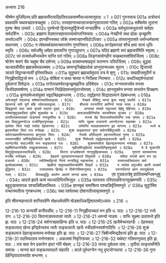 अध्यायः 216

भीष्मेण युधिष्ठिरम् प्रति ब्रह्मचर्योपायादिप्रतिपादकवार्ष्णेयाध्यात्मानुवादः ॥ 1 ॥
001	गुरुरुवाच 
001a	अत्रोपायं प्रवक्ष्यामि यथावच्छास्त्रचक्षुषा ।
001c	तत्त्वज्ञानाच्चरन्राजन्प्राप्नुयात्परमां गतिम् ॥
002a	सर्वेषामेव भूतानां पुरुषः श्रेष्ठ उच्यते ।
002c	पुरुषेभ्यो द्विजानाहुर्द्विजेभ्यो मन्त्रदर्शिनः ॥
003a	सर्वभूतात्मभूतास्ते सर्वज्ञाः सर्वदर्शिनः ।
003c	ब्राह्मणा वेदशास्त्रज्ञास्तत्त्वार्थगतनिश्चयाः ॥
004a	नेत्रहीनो यथा ह्येकः कृच्छ्राणि लभतेऽध्वनि ।
004c	ज्ञानहीनस्तथा लोके तस्माज्ज्ञानविदोऽधिकाः ॥
005a	तांस्तानुपासते धर्मान्धर्मकामा यथागमम् ।
005c	न त्वेषामर्थसामान्यमन्तरेण गुणानिमान् ॥
006a	वाग्देहमनसां शौचं क्षमा सत्यं धृतिः स्मृतिः ।
006c	सर्वधर्मेषु धर्मज्ञा ज्ञापयन्ति गुणाञ्छुभान् ॥
007a	यदिदं ब्रह्मणो रूपं ब्रह्मचर्यमिति स्मृतम् ।
007c	परं तत्सर्वधर्मेभ्यस्तेन यान्ति परां गतिम् ॥
008a	लिङ्गसंयोगहीनं यच्छब्दस्पर्शविवर्जितम् ।
008c	श्रोत्रेण श्रवणं चैव चक्षुषा चैव दर्शनम् ॥
009a	वाक्सम्भाषाप्रवृत्तं यत्तन्मनः परिवर्जितम् ।
009c	बुद्ध्या चाध्यवसीयीत ब्रह्मचर्यमकल्मषम् ॥
010a	सम्यग्वृत्तिर्ब्रह्मलोकं प्राप्नुयान्मध्यमः सुरान् ।
010c	द्विजाग्र्यो जायते विद्वान्कन्यसीं वृत्तिमास्थितः ॥
011a	सुदुष्करं ब्रह्मचर्यमुपायं तत्र मे शृणु ।
011c	सम्प्रदीप्तमुदीर्णं च निगृह्णीयाद्द्विजो मनः ॥
012a	योषितां न कथा श्राव्या न निरीक्ष्या निरम्बराः ।
012c	कथञ्चिद्दर्शनादासां दुर्बलानां विशेद्रजः ॥
013a	रागोत्पन्नश्चेरत्कृच्छ्रमह्नस्त्रिः प्रविशेदपः ।
013c	मग्नस्त्वप्स्वेव मनसा त्रिर्जपेदघमर्षणम् ॥
014a	पाप्मानं निर्दहेदेवमन्तर्भूतरजोमयम् ।
014c	ज्ञानयुक्तेन मनसा सन्ततेन विचक्षणः ॥
015a	कुणपामेध्यसंयुक्तं यद्वदच्छिद्रबन्धनम् ।
015c	तद्वद्देहगतं विद्यादात्मानं देहबन्धनम् ॥
016a	`अमेध्यपूर्णं यद्भाण्डं श्लेष्मान्तकलिलावृतम् ।
016c	नेच्छते वीक्षितुं भाण्डं कुतः स्प्रष्टुं प्रवर्तते ॥
017a	देहभाण्डं मलैः पूर्णं बहिः स्वेदजलावृतम् ।
017c	बीभत्सं नरनारीणां ज्ञानिनां नरकं मतम् ॥
018a	छिद्रकुम्भो यथा स्रावं सृजते तद्गतं दृढम् ।
018c	अन्तस्थं स्रंसते तद्वज्जलं देहेषु देहिनाम् ॥
019a	श्लेष्माश्रुमूत्रकलिलं पुरीषं शुक्लमेव च ।
019c	कफजालविनिर्यासः सरसश्चित्त मुञ्चय ॥'
020a	वातपित्तकफान्रक्तं त्वङ्मांसं स्नायुमस्थि च ।
020c	मज्जां देहं सिराजालैस्तर्पयन्ति रसा नृणाम् ॥
021a	दश विद्याद्धमन्योऽत्र पञ्चेन्द्रियगुणावहाः ।
021c	याभिः सूक्ष्माः प्रजायन्ते धमन्योऽन्याः सहस्रशः ॥
022a	एवमेताः सिरा नद्यो रसोदा देहसागरम् ।
022c	तर्पयन्ति यथाकालमापगा इव सागरम् ॥
023a	मध्ये च हृदयस्यैका सिरा तत्र मनोवहा ।
023c	शुक्रं सङ्कल्पजं नॄणां सर्वगात्रैर्विमुञ्चति ॥
024a	सर्वगात्रप्रतायिन्यस्तस्या ह्यनुगताः सिराः ।
024c	नेत्रयोः प्रतिपद्यन्ते वहन्त्यस्तैजसं गुणम् ॥
025a	पयस्यन्तर्हितं सर्पिर्यद्वन्निर्मथ्यते खजैः ।
025c	शुक्रं निर्मथ्यते तद्वद्देहसङ्कल्पजैः खजैः ॥
026a	स्वप्नेऽप्येवं यथाऽभ्येति मनः सङ्कल्पजं रजः ।
026c	शुक्रमस्पर्शजं देहात्सृजन्त्यस्य मनोवहाः ॥
027a	महर्षिर्भगवानत्रिर्वेद तच्छ्रुक्रसम्भवम् ।
027c	नृबीजमिन्द्रदैवत्यं तस्मादिन्द्रियमुच्यते ॥
028a	ये वै शुक्रगतिं विद्युर्भूतसङ्करकारिकाम् ।
028c	विरागा दग्धदोषास्ते नाप्नुयुर्देहसम्भवम् ॥
029a	गुणानां साम्यमागम्य मनसैव मनोवहम् ।
029c	देहकर्म नुदन्प्राणानन्तकाले विमुच्यते ॥
030a	भविता मनसो ज्ञानं मन एव प्रजायते ।
030c	ज्योतिष्मद्विरजो नित्यं मन्त्रसिद्धं महात्मनाम् ॥
031a	तस्मात्तदभिघाताय कर्म कुर्यादकल्मषम् ।
031c	देहबीजं समुत्पन्नमस्मिन्कर्मणि विद्यते ॥
032a	न स्मरेन्न प्रयुञ्जीत ज्ञानी तत्कर्म बुद्धिमान् ।
032c	रजस्तमश्च हित्वेह न तिर्यग्गतिमाप्नुयात् ॥
033a	तरुणाधिगतं ज्ञानं जरादुर्बलतां गतम् ।
033c	विपक्वबुद्धिः कालेन आदत्ते मानसं बलम् ॥
034a	`एव पुत्रकलत्रेषु ज्ञातिसम्बन्धिबन्धुषु ।
034c	आदत्ते हृदये कामं व्याध्यादिभिरभिप्लुतः ॥
035a	यतस्ततः परिपतन्नविन्दन्सुखमण्वपि ।
035c	बहुदुःखसमापन्नः पश्चान्निर्वेदमास्थितः ।
035e	ज्ञानवृक्षं समाश्रित्य पश्चान्निर्वृतिमश्नुते ॥'
036a	सुदुर्गमिव पन्थानमतीत्य गुणबन्धनम् ।
036c	यथा पश्येत्तथा दोषानतीत्यामृतमश्नुते ॥ 

इति श्रीमन्महाभारते शान्तिपर्वणि मोक्षधर्मपर्वणि षोडशाधिकद्विशततमोऽध्यायः ॥ 216 ॥

12-216-10 कन्यसीं कनीयसीम् ॥ 12-216-11 निगृह्णीयाच्चलं मन इति ध. पाठः ॥ 12-216-12 रजो रागः ॥ 12-216-20 सिरानाड्यस्तासां जालैः ॥ 12-216-21 धमन्यो नाड्यः । याभिः सूक्ष्माः प्रतायन्ते इति झ. पाठः ॥ 12-216-24 सर्वगात्रप्रवाहिन्यः इति ध. पाठः ॥ 12-216-25 खजैर्मन्थनदण्डैः । देहस्थात् सङ्कल्पात् खेभ्य इन्द्रियेभ्यश्च जातैः सङ्कल्पजैः खजैः स्त्रीदर्शनस्पर्शनादिभिः ॥ 12-216-26 शुक्रं सङ्कल्पजं देहात्सृजत्यस्य मनोवहा इति झ. पाठः ॥ 12-216-27 त्रिबीजमिन्द्रदैवत्यं इति झ. पाठः ॥ 12-216-31 तदभिघाताय मनोनाशाय । अकल्मषं निवृत्तिरूपम् ॥ 12-216-32 यथेष्टां गतिमाप्नुयात् इति झ. पाठः । तत्र यथा येन प्रकारेण इष्टां गतिं मोक्षम् ॥ 12-216-33 जरया दुर्बलता ताम् । तृतीया तत्कृतार्थेनेति समासः । मानसं बलं सङ्कल्पमादत्ते संहरति । काले पूर्वभाग्येन नतु दृष्टयोग्यतया ॥ 12-216-36 गुणा देहेन्द्रियादयस्तदेव बन्धनम् ॥
